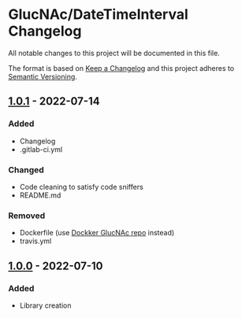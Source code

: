 # GlucNAc/DateTimeInterval Changelog

All notable changes to this project will be documented in this file.

The format is based on [Keep a Changelog](http://keepachangelog.com/en/1.0.0/)
and this project adheres to [Semantic Versioning](http://semver.org/spec/v2.0.0.html).

## [1.0.1] - 2022-07-14

### Added

* Changelog
* .gitlab-ci.yml

### Changed

* Code cleaning to satisfy code sniffers
* README.md

### Removed

* Dockerfile (use [Dockker GlucNAc repo](https://hub.docker.com/repository/docker/glucnac/php) instead)
* travis.yml

## [1.0.0] - 2022-07-10

### Added

* Library creation

[1.0.1]: https://gitlab.com/GlucNAc/DateTimeInterval/-/tags/v1.0.1
[1.0.0]: https://gitlab.com/GlucNAc/DateTimeInterval/-/tags/v1.0.0
